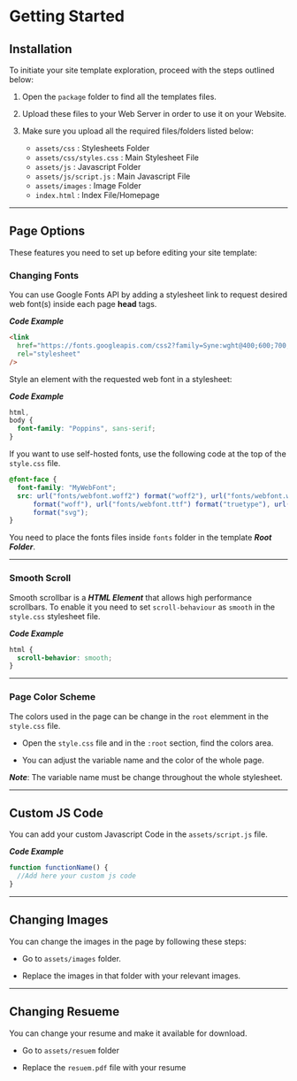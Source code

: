 # Getting Started

## Installation

To initiate your site template exploration, proceed with the steps outlined below:

1.  Open the `package` folder to find all the templates files.

2.  Upload these files to your Web Server in order to use it on your Website.

3.  Make sure you upload all the required files/folders listed below:

    - `assets/css` : Stylesheets Folder
    - `assets/css/styles.css` : Main Stylesheet File
    - `assets/js` : Javascript Folder
    - `assets/js/script.js` : Main Javascript File
    - `assets/images` : Image Folder
    - `index.html` : Index File/Homepage

---

## Page Options

These features you need to set up before editing your site template:

### Changing Fonts

You can use Google Fonts API by adding a stylesheet link to request desired web font(s) inside each page **head** tags.

**_Code Example_**

```html
<link
  href="https://fonts.googleapis.com/css2?family=Syne:wght@400;600;700;800&display=swap"
  rel="stylesheet"
/>
```

Style an element with the requested web font in a stylesheet:

**_Code Example_**

```css
html,
body {
  font-family: "Poppins", sans-serif;
}
```

If you want to use self-hosted fonts, use the following code at the top of the `style.css` file.

```css
@font-face {
  font-family: "MyWebFont";
  src: url("fonts/webfont.woff2") format("woff2"), url("fonts/webfont.woff")
      format("woff"), url("fonts/webfont.ttf") format("truetype"), url("fonts/webfont.svg#svgFontName")
      format("svg");
}
```

You need to place the fonts files inside `fonts` folder in the template **_Root Folder_**.

---

### Smooth Scroll

Smooth scrollbar is a **_HTML Element_** that allows high performance scrollbars. To enable it you need to set `scroll-behaviour` as `smooth` in the `style.css` stylesheet file.

**_Code Example_**

```css
html {
  scroll-behavior: smooth;
}
```

---

### Page Color Scheme

The colors used in the page can be change in the `root` elemment in the `style.css` file.

- Open the `style.css` file and in the `:root` section, find the colors area.

- You can adjust the variable name and the color of the whole page.

**_Note_**: The variable name must be change throughout the whole stylesheet.

---

## Custom JS Code

You can add your custom Javascript Code in the `assets/script.js` file.

**_Code Example_**

```js
function functionName() {
  //Add here your custom js code
}
```

---

## Changing Images

You can change the images in the page by following these steps:

- Go to `assets/images` folder.

- Replace the images in that folder with your relevant images.

---

## Changing Resueme

You can change your resume and make it available for download.

- Go to `assets/resuem` folder

- Replace the `resuem.pdf` file with your resume

